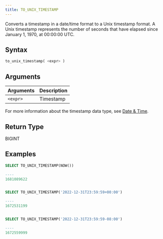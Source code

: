 ```yaml
---
title: TO_UNIX_TIMESTAMP
---
```


Converts a timestamp in a date/time format to a Unix timestamp format. A Unix timestamp represents the number of seconds that have elapsed since January 1, 1970, at 00:00:00 UTC.

## Syntax

```sql
to_unix_timestamp( <expr> )
```

## Arguments

| Arguments   | Description         |
| ----------- | ------------------- |
| `<expr>`    | Timestamp           |

For more information about the timestamp data type, see [Date & Time](../../13-sql-reference/10-data-types/20-data-type-time-date-types.md).

## Return Type

BIGINT

## Examples

```sql
SELECT TO_UNIX_TIMESTAMP(NOW())

----
1681089622


SELECT TO_UNIX_TIMESTAMP('2022-12-31T23:59:59+00:00')

----
1672531199


SELECT TO_UNIX_TIMESTAMP('2022-12-31T23:59:59-08:00')

----
1672559999
```